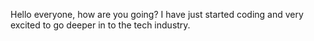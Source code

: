 Hello everyone, how are you going?
I have just started coding and very excited to go deeper in to the tech industry.